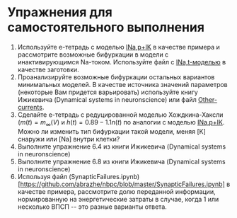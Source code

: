 # Упражнения для самостоятельного выполнения

 1. Используйте е-тетрадь с моделью [INa,p+IK](https://github.com/abrazhe/nbpc/blob/master/INa%2Cp%2BIK%20model%20with%20interactive%20plots.ipynb) в качестве примера и рассмотрите возможные бифуркации в модели с инактивирующимся Na-током. Используйте файл с [INa,t-моделью](https://github.com/abrazhe/nbpc/blob/master/I_Na%2Ct-stub.ipynb) в качестве заготовки.
 2. Проанализируйте возможные бифуркации остальных вариантов минимальных моделей. В качестве источника значений параметров (некоторые Вам придется варьировать) используйте книгу Ижикевича (Dynamical systems in neuronscience) или файл [Other-currents](https://github.com/abrazhe/nbpc/blob/master/Other%20currents%20for%20minimal%20conductance-based%20models.ipynb).
 3. Сделайте е-тетрадь с редуцированной моделью Хождкина-Хаксли ($m(t)=m_\infty(V)$ и $h(t) = 0.89 - 1.1n(t)$ по аналогии с моделью  [INa,p+IK](https://github.com/abrazhe/nbpc/blob/master/INa%2Cp%2BIK%20model%20with%20interactive%20plots.ipynb). Можно ли изменить тип бифуркации такой модели, меняя [K] снаружи или [Na] внутри клетки?
 4. Выполните упражнение 6.4 из книги Ижикевича (Dynamical systems in neuronscience)
 5. Выполните упражнение 6.8 из книги Ижикевича (Dynamical systems in neuronscience)
 6. Используя файл (SynapticFailures.ipynb)[https://github.com/abrazhe/nbpc/blob/master/SynapticFailures.ipynb] в качестве примера, рассмотрите долю переданной информации, нормированную на энергетические затраты в случае, когда 1 или несколько ВПСП -- это разные варианты ответа. 
 
